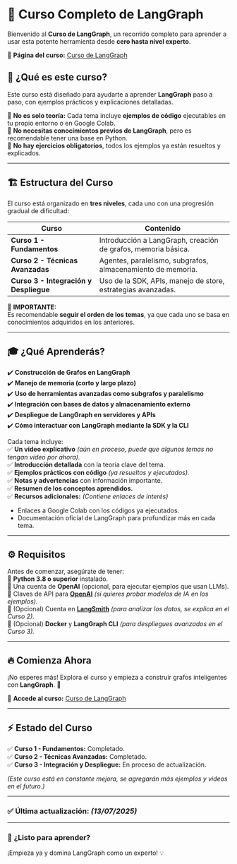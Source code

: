 # 🚀 **Curso Completo de LangGraph**  

Bienvenido al **Curso de LangGraph**, un recorrido completo para aprender a usar esta potente herramienta desde **cero hasta nivel experto**.  

📌 **Página del curso:** [Curso de LangGraph](https://raul-drupal-dev.github.io/curso_langgraph/)  

## 📖 **¿Qué es este curso?**  

Este curso está diseñado para ayudarte a aprender **LangGraph** paso a paso, con ejemplos prácticos y explicaciones detalladas.  

🔹 **No es solo teoría:** Cada tema incluye **ejemplos de código** ejecutables en tu propio entorno o en Google Colab.  
🔹 **No necesitas conocimientos previos de LangGraph**, pero es recomendable tener una base en Python.  
🔹 **No hay ejercicios obligatorios**, todos los ejemplos ya están resueltos y explicados.  

---

## 🏗️ **Estructura del Curso**  

El curso está organizado en **tres niveles**, cada uno con una progresión gradual de dificultad:  

| Curso | Contenido |
|--------|------------------------------------|
| **Curso 1 - Fundamentos** | Introducción a LangGraph, creación de grafos, memoria básica. |
| **Curso 2 - Técnicas Avanzadas** | Agentes, paralelismo, subgrafos, almacenamiento de memoria. |
| **Curso 3 - Integración y Despliegue** | Uso de la SDK, APIs, manejo de store, estrategias avanzadas. |

📌 **IMPORTANTE:**  
Es recomendable **seguir el orden de los temas**, ya que cada uno se basa en conocimientos adquiridos en los anteriores.  

---

## 🎓 **¿Qué Aprenderás?**  

✔️ **Construcción de Grafos en LangGraph**  
✔️ **Manejo de memoria (corto y largo plazo)**  
✔️ **Uso de herramientas avanzadas como subgrafos y paralelismo**  
✔️ **Integración con bases de datos y almacenamiento externo**  
✔️ **Despliegue de LangGraph en servidores y APIs**  
✔️ **Cómo interactuar con LangGraph mediante la SDK y la CLI**  

Cada tema incluye:  
✅ **Un video explicativo** *(aún en proceso, puede que algunos temas no tengan video por ahora).*  
✅ **Introducción detallada** con la teoría clave del tema.  
✅ **Ejemplos prácticos con código** *(ya resueltos y ejecutados).*  
✅ **Notas y advertencias** con información importante.  
✅ **Resumen de los conceptos aprendidos.**  
✅ **Recursos adicionales:** *(Contiene enlaces de interés)*  
   - Enlaces a Google Colab con los códigos ya ejecutados.  
   - Documentación oficial de LangGraph para profundizar más en cada tema.  

---

## ⚙️ **Requisitos**  

Antes de comenzar, asegúrate de tener:  
🔹 **Python 3.8 o superior** instalado.  
🔹 Una cuenta de **OpenAI** (opcional, para ejecutar ejemplos que usan LLMs).  
🔹 Claves de API para **[OpenAI](https://platform.openai.com/api-keys)** *(si quieres probar modelos de IA en los ejemplos).*  
🔹 (Opcional) Cuenta en **[LangSmith](https://www.langchain.com/langsmith)** *(para analizar los datos, se explica en el Curso 2).*  
🔹 (Opcional) **Docker** y **LangGraph CLI** *(para despliegues avanzados en el Curso 3).*  

---

## 🔥 **Comienza Ahora**  

¡No esperes más! Explora el curso y empieza a construir grafos inteligentes con **LangGraph**. 🚀  

📌 **Accede al curso:** [Curso de LangGraph](https://raul-drupal-dev.github.io/curso_langgraph/)  

---

## ⚡ **Estado del Curso**  

✅ **Curso 1 - Fundamentos:** Completado.  
✅ **Curso 2 - Técnicas Avanzadas:** Completado.  
✅ **Curso 3 - Integración y Despliegue:** En proceso de actualización.  

*(Este curso está en constante mejora, se agregarán más ejemplos y videos en el futuro.)*  

---

### ✅ **Última actualización:** *(13/07/2025)*  

---

### 🚀 **¿Listo para aprender?**  
¡Empieza ya y domina LangGraph como un experto! 💡  
